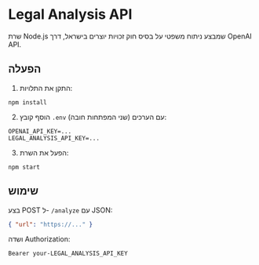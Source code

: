 # Legal Analysis API

שרת Node.js שמבצע ניתוח משפטי על בסיס חוק זכויות יוצרים בישראל, דרך OpenAI API.

## הפעלה

1. התקן את התלויות:
```
npm install
```

2. הוסף קובץ `.env` עם הערכים (שני המפתחות חובה):
```
OPENAI_API_KEY=...
LEGAL_ANALYSIS_API_KEY=...
```

3. הפעל את השרת:
```
npm start
```

## שימוש

בצע POST ל- `/analyze` עם JSON:
```json
{ "url": "https://..." }
```

ושדה Authorization:
```
Bearer your-LEGAL_ANALYSIS_API_KEY
```
